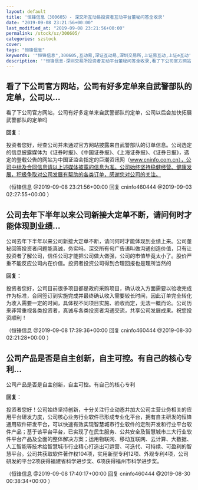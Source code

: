```yaml
---
layout: default
title: '恒锋信息（300605）- 深交所互动易投资者互动平台董秘问答全收录'
date: "2019-09-08 23:21:56+00:00"
last_modified_at: "2019-09-08 23:21:56+00:00"
permalink: /stock/sz/300605/
categories: szstock
cover: 
tags: "恒锋信息"
keywords: '"恒锋信息",300605,互动易,深证互动易,深圳交易所,上证易互动,上证e互动'
description: '"恒锋信息-深圳交易所投资者互动平台董秘问答全收录,看了下公司官方网站，公司有好多定单来自武警部队的定单，公司以后会加快拓展武警部队的定单吗"'
---
```


## 看了下公司官方网站，公司有好多定单来自武警部队的定单，公司以...

看了下公司官方网站，公司有好多定单来自武警部队的定单，公司以后会加快拓展武警部队的定单吗

**回复**：

投资者您好，经查公司并未通过官方网站披露来自武警部队的订单信息。公司选定的信息披露媒体为《证券时报》、《中国证券报》、《上海证券报》、《证券日报》，选定的登载公告的网站为中国证监会指定的巨潮资讯网（www.cninfo.com.cn），公司中标及合同信息请以上述媒体披露的信息为准。公司始终坚持稳健经营、健康发展，积极争取对公司发展有帮助的各类订单，感谢您对公司的关注。 

（恒锋信息  @2019-09-08 23:21:56+00:00 回复 cninfo460444  @2019-09-03 02:27:55+00:00 ）

## 公司去年下半年以来公司新接大定单不断，请问何时才能体现到业绩...

公司去年下半年以来公司新接大定单不断，请问何时才能体现到业绩上来。公司董秘回答投资者问题能真诚，务实吗。深交所有句广告语叫做沟通创造价值，只有让投资者了解公司，信任公司才能把公司做大做强，公司的市值毕竟太小了。股价严重不能反应公司内在价值。投资者投资公司得到合理回报也是理所当然的

**回复**：

投资者您好，公司目前很多项目都是政府采购项目，确认收入方面需要以验收完成作为标准，合同签订到实施完成并最终确认收入需要较长时间，因此订单完全转化为收入需要一定的时间，具体视不同项目实施、验收而定，无法一概而论。公司历来非常重视各类投资者，真诚与各类投资者沟通交流，共享公司发展成果。祝您投资顺利！ 

（恒锋信息  @2019-09-08 17:39:36+00:00 回复 cninfo460444  @2019-08-30 02:21:28+00:00 ）

## 公司产品是否是自主创新，自主可控。有自己的核心专利...

公司产品是否是自主创新，自主可控。有自己的核心专利

**回复**：

投资者您好！公司始终坚持创新，十分关注行业动态并加大公司主营业务相关的应用平台研发力度，公司核心业务行业软件已形成专业化平台，拥有自主研发的恒锋通用软件研发平台，可以快速有效实现智慧城市行业软件的定制开发和行业平台软件产品；基于该平台平台，已实现了在民生服务、公共安全及智慧城市三大行业软件平台产品及全面的整体解决方案；运用物联网、移动互联网、云计算、大数据、人工智能等技术给智慧城市行业精心打造出可运营、可迭代、可持续、可盈利的智慧平台。公司共获取软件著作权104项，实用新型专利12项、外观专利4项，公司研发的平台2项获得福建省科学进步奖、6项获得福州市科学进步奖。 

（恒锋信息  @2019-09-08 17:40:17+00:00 回复 cninfo460444  @2019-08-30 00:38:34+00:00 ）

